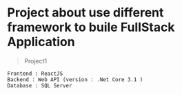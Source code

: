 # Project about use different framework to buile FullStack Application

> Project1
```
Frontend : ReactJS
Backend : Web API (version : .Net Core 3.1 )
Database : SQL Server
```